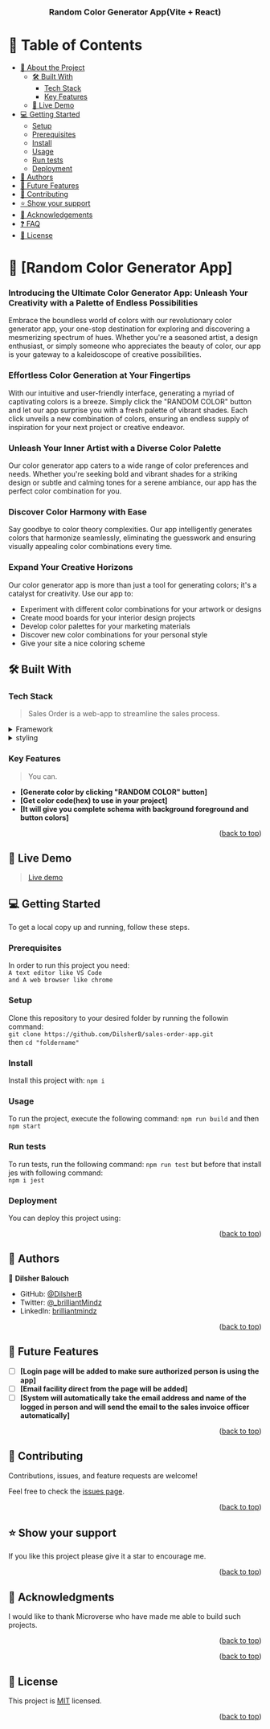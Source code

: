 <a name="readme-top"></a>

<div align="center">

  <h3><b>Random Color Generator App(Vite + React)</b></h3>

</div>

<!-- TABLE OF CONTENTS -->

# 📗 Table of Contents

- [📖 About the Project](#about-project)
  - [🛠 Built With](#built-with)
    - [Tech Stack](#tech-stack)
    - [Key Features](#key-features)
  - [🚀 Live Demo](#live-demo)
- [💻 Getting Started](#getting-started)
  - [Setup](#setup)
  - [Prerequisites](#prerequisites)
  - [Install](#install)
  - [Usage](#usage)
  - [Run tests](#run-tests)
  - [Deployment](#triangular_flag_on_post-deployment)
- [👥 Authors](#authors)
- [🔭 Future Features](#future-features)
- [🤝 Contributing](#contributing)
- [⭐️ Show your support](#support)
- [🙏 Acknowledgements](#acknowledgements)
- [❓ FAQ](#faq)
- [📝 License](#license)

<!-- PROJECT DESCRIPTION -->

# 📖 [Random Color Generator App] <a name="about-project"></a>

### Introducing the Ultimate Color Generator App: Unleash Your Creativity with a Palette of Endless Possibilities

Embrace the boundless world of colors with our revolutionary color generator app, your one-stop destination for exploring and discovering a mesmerizing spectrum of hues. Whether you're a seasoned artist, a design enthusiast, or simply someone who appreciates the beauty of color, our app is your gateway to a kaleidoscope of creative possibilities.

### Effortless Color Generation at Your Fingertips

With our intuitive and user-friendly interface, generating a myriad of captivating colors is a breeze. Simply click the "RANDOM COLOR" button and let our app surprise you with a fresh palette of vibrant shades. Each click unveils a new combination of colors, ensuring an endless supply of inspiration for your next project or creative endeavor.

### Unleash Your Inner Artist with a Diverse Color Palette

Our color generator app caters to a wide range of color preferences and needs. Whether you're seeking bold and vibrant shades for a striking design or subtle and calming tones for a serene ambiance, our app has the perfect color combination for you.

### Discover Color Harmony with Ease

Say goodbye to color theory complexities. Our app intelligently generates colors that harmonize seamlessly, eliminating the guesswork and ensuring visually appealing color combinations every time.

### Expand Your Creative Horizons

Our color generator app is more than just a tool for generating colors; it's a catalyst for creativity. Use our app to:
<ul>
    <li>Experiment with different color combinations for your artwork or designs</li>
    <li>Create mood boards for your interior design projects</li>
    <li>Develop color palettes for your marketing materials</li>
    <li>Discover new color combinations for your personal style</li>
    <li>Give your site a nice coloring scheme</li>
</ul>

## 🛠 Built With <a name="built-with"></a>

### Tech Stack <a name="tech-stack"></a>

> Sales Order is a web-app to streamline the sales process.

<details>
  <summary>Framework</summary>
  <ul>
    <li><a href="https://reactjs.org/">React.js</a></li>
  </ul>
</details>
<details>
  <summary>styling</summary>
  <ul>
    <li><a href="https://www.npmjs.com/package/bootstrap">Bootstrap</a></li>
  </ul>
</details>

<!-- Features -->

### Key Features <a name="key-features"></a>

> You can.

- **[Generate color by clicking "RANDOM COLOR" button]**
- **[Get color code(hex) to use in your project]**
- **[It will give you complete schema with background foreground and button colors]**

<p align="right">(<a href="#readme-top">back to top</a>)</p>

<!-- LIVE DEMO -->

## 🚀 Live Demo <a name="live-demo"></a>

> [Live demo](https://sales-order.netlify.app/)

<!-- GETTING STARTED -->

## 💻 Getting Started <a name="getting-started"></a>

To get a local copy up and running, follow these steps.

### Prerequisites

In order to run this project you need:</br>
`A text editor like VS Code` </br>
`and A web browser like chrome`

### Setup

Clone this repository to your desired folder by running the followin command: </br>
`git clone https://github.com/DilsherB/sales-order-app.git` </br>
then `cd "foldername"`</br>

### Install

Install this project with:
`npm i`

### Usage

To run the project, execute the following command:
`npm run build` and then </br>
`npm start`

### Run tests

To run tests, run the following command:
`npm run test` but before that install jes with following command:</br>
`npm i jest`

### Deployment

You can deploy this project using:


<p align="right">(<a href="#readme-top">back to top</a>)</p>

<!-- AUTHORS -->

## 👥 Authors <a name="authors"></a>

👤 **Dilsher Balouch**

- GitHub: [@DilsherB](https://github.com/DilsherB)
- Twitter: [@_brilliantMindz](https://twitter.com/_brilliantMindz)
- LinkedIn: [brilliantmindz](https://www.linkedin.com/in/brilliantmindz/)

<p align="right">(<a href="#readme-top">back to top</a>)</p>

<!-- FUTURE FEATURES -->

## 🔭 Future Features <a name="future-features"></a>

- [ ] **[Login page will be added to make sure authorized person is using the app]**
- [ ] **[Email facility direct from the page will be added]**
- [ ] **[System will automatically take the email address and name of the logged in person and will send the email to the sales invoice officer automatically]**

<p align="right">(<a href="#readme-top">back to top</a>)</p>

<!-- CONTRIBUTING -->

## 🤝 Contributing <a name="contributing"></a>

Contributions, issues, and feature requests are welcome!

Feel free to check the [issues page](https://github.com/DilsherB/sales-order-app/issues).

<p align="right">(<a href="#readme-top">back to top</a>)</p>

<!-- SUPPORT -->

## ⭐️ Show your support <a name="support"></a>

If you like this project please give it a star to encourage me.

<p align="right">(<a href="#readme-top">back to top</a>)</p>

<!-- ACKNOWLEDGEMENTS -->

## 🙏 Acknowledgments <a name="acknowledgements"></a>

I would like to thank Microverse who have made me able to build such projects.

<p align="right">(<a href="#readme-top">back to top</a>)</p>

<!-- FAQ (optional) -->

<p align="right">(<a href="#readme-top">back to top</a>)</p>

<!-- LICENSE -->

## 📝 License <a name="license"></a>

This project is [MIT](./LICENSE) licensed.

<p align="right">(<a href="#readme-top">back to top</a>)</p>
